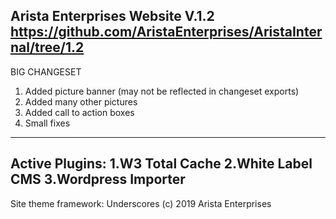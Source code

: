 Arista Enterprises Website
V.1.2
https://github.com/AristaEnterprises/AristaInternal/tree/1.2
-----------------------------------------------------------
BIG CHANGESET
1. Added picture banner (may not be reflected in changeset exports)
2. Added many other pictures
3. Added call to action boxes
4. Small fixes
-----------------------------------------------------------
Active Plugins:
1.W3 Total Cache
2.White Label CMS
3.Wordpress Importer
-----------------------------------------------------------
Site theme framework: Underscores
(c) 2019 Arista Enterprises
